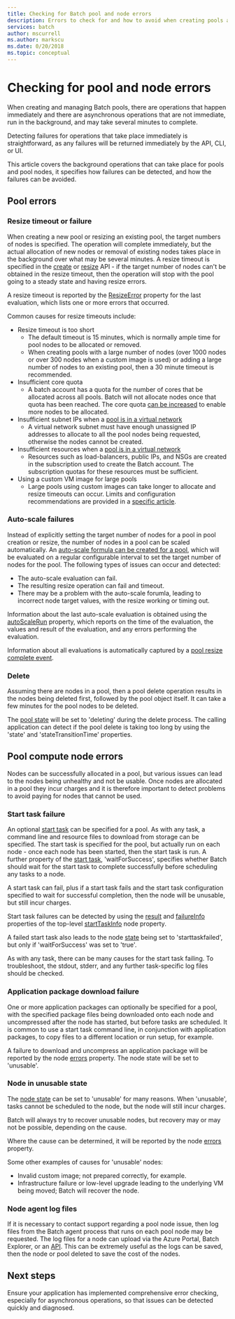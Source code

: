 ```yaml
---
title: Checking for Batch pool and node errors
description: Errors to check for and how to avoid when creating pools and nodes
services: batch
author: mscurrell
ms.author: markscu
ms.date: 0/20/2018
ms.topic: conceptual
---
```


# Checking for pool and node errors

When creating and managing Batch pools, there are operations that happen immediately and there are asynchronous operations that are not immediate, run in the background, and may take several minutes to complete.

Detecting failures for operations that take place immediately is straightforward, as any failures will be returned immediately by the API, CLI, or UI.

This article covers the background operations that can take place for pools and pool nodes, it specifies how failures can be detected, and how the failures can be avoided.

## Pool errors

### Resize timeout or failure

When creating a new pool or resizing an existing pool, the target numbers of nodes is specified.  The operation will complete immediately, but the actual allocation of new nodes or removal of existing nodes takes place in the background over what may be several minutes.  A resize timeout is specified in the [create](https://docs.microsoft.com/rest/api/batchservice/pool/add) or [resize](https://docs.microsoft.com/rest/api/batchservice/pool/resize) API - if the target number of nodes can't be obtained in the resize timeout, then the operation will stop with the pool going to a steady state and having resize errors.

A resize timeout is reported by the [ResizeError](https://docs.microsoft.com/rest/api/batchservice/pool/get#resizeerror) property for the last evaluation, which lists one or more errors that occurred.

Common causes for resize timeouts include:
- Resize timeout is too short
  - The default timeout is 15 minutes, which is normally ample time for pool nodes to be allocated or removed.
  - When creating pools with a large number of nodes (over 1000 nodes or over 300 nodes when a custom image is used) or adding a large number of nodes to an existing pool, then a 30 minute timeout is recommended.
- Insufficient core quota
  - A batch account has a quota for the number of cores that be allocated across all pools.  Batch will not allocate nodes once that quota has been reached.  The core quota [can be increased](https://docs.microsoft.com/azure/batch/batch-quota-limit) to enable more nodes to be allocated.
- Insufficient subnet IPs when a [pool is in a virtual network](https://docs.microsoft.com/azure/batch/batch-virtual-network)
  - A virtual network subnet must have enough unassigned IP addresses to allocate to all the pool nodes being requested, otherwise the nodes cannot be created.
- Insufficient resources when a [pool is in a virtual network](https://docs.microsoft.com/azure/batch/batch-virtual-network)
  - Resources such as load-balancers, public IPs, and NSGs are created in the subscription used to create the Batch account.  The subscription quotas for these resources must be sufficient.
- Using a custom VM image for large pools
  - Large pools using custom images can take longer to allocate and resize timeouts can occur.  Limits and configuration recommendations are provided in a [specific article](https://docs.microsoft.com/azure/batch/batch-custom-images). 

### Auto-scale failures

Instead of explicitly setting the target number of nodes for a pool in pool creation or resize, the number of nodes in a pool can be scaled automatically.  An [auto-scale formula can be created for a pool](https://docs.microsoft.com/azure/batch/batch-automatic-scaling), which will be evaluated on a regular configurable interval to set the target number of nodes for the pool.  The following types of issues can occur and detected:

- The auto-scale evaluation can fail.
- The resulting resize operation can fail and timeout.
- There may be a problem with the auto-scale forumla, leading to incorrect node target values, with the resize working or timing out.

Information about the last auto-scale evaluation is obtained using the [autoScaleRun](https://docs.microsoft.com/rest/api/batchservice/pool/get#autoscalerun) property, which reports on the time of the evaluation, the values and result of the evaluation, and any errors performing the evaluation.

Information about all evaluations is automatically captured by a [pool resize complete event](https://docs.microsoft.com/azure/batch/batch-pool-resize-complete-event).

### Delete

Assuming there are nodes in a pool, then a pool delete operation results in the nodes being deleted first, followed by the pool object itself.  It can take a few minutes for the pool nodes to be deleted.

The [pool state](https://docs.microsoft.com/rest/api/batchservice/pool/get#poolstate) will be set to 'deleting' during the delete process.  The calling application can detect if the pool delete is taking too long by using the 'state' and 'stateTransitionTime' properties.

## Pool compute node errors

Nodes can be successfully allocated in a pool, but various issues can lead to the nodes being unhealthy and not be usable.  Once nodes are allocated in a pool they incur charges and it is therefore important to detect problems to avoid paying for nodes that cannot be used.

### Start task failure

An optional [start task](https://docs.microsoft.com/rest/api/batchservice/pool/add#starttask) can be specified for a pool.  As with any task, a command line and resource files to download from storage can be specified.  The start task is specified for the pool, but actually run on each node - once each node has been started, then the start task is run.  A further property of the [start task](https://docs.microsoft.com/rest/api/batchservice/pool/add#starttask), 'waitForSuccess', specifies whether Batch should wait for the start task to complete successfully before scheduling any tasks to a node.

A start task can fail, plus if a start task fails and the start task configuration specified to wait for successful completion, then the node will be unusable, but still incur charges.

Start task failures can be detected by using the [result](https://docs.microsoft.com/rest/api/batchservice/computenode/get#taskexecutionresult) and [failureInfo](https://docs.microsoft.com/rest/api/batchservice/computenode/get#taskfailureinformation) properties of the top-level [startTaskInfo](https://docs.microsoft.com/rest/api/batchservice/computenode/get#starttaskinformation) node property.

A failed start task also leads to the node [state](https://docs.microsoft.com/rest/api/batchservice/computenode/get#computenodestate) being set to 'starttaskfailed', but only if 'waitForSuccess' was set to 'true'.

As with any task, there can be many causes for the start task failing.  To troubleshoot, the stdout, stderr, and any further task-specific log files should be checked.

### Application package download failure

One or more application packages can optionally be specified for a pool, with the specified package files being downloaded onto each node and uncompressed after the node has started, but before tasks are scheduled.  It is common to use a start task command line, in conjunction with application packages, to copy files to a different location or run setup, for example.

A failure to download and uncompress an application package will be reported by the node [errors](https://docs.microsoft.com/rest/api/batchservice/computenode/get#computenodeerror) property.  The node state will be set to 'unusable'.

### Node in unusable state

The [node state](https://docs.microsoft.com/rest/api/batchservice/computenode/get#computenodestate) can be set to 'unusable' for many reasons.  When 'unusable', tasks cannot be scheduled to the node, but the node will still incur charges.

Batch will always try to recover unusable nodes, but recovery may or may not be possible, depending on the cause.

Where the cause can be determined, it will be reported by the node [errors](https://docs.microsoft.com/rest/api/batchservice/computenode/get#computenodeerror) property.

Some other examples of causes for 'unusable' nodes:

- Invalid custom image; not prepared correctly, for example.
- Infrastructure failure or low-level upgrade leading to the underlying VM being moved; Batch will recover the node.

### Node agent log files

If it is necessary to contact support regarding a pool node issue, then log files from the Batch agent process that runs on each pool node may be requested.  The log files for a node can upload via the Azure Portal, Batch Explorer, or an [API](https://docs.microsoft.com/rest/api/batchservice/computenode/uploadbatchservicelogs).  This can be extremely useful as the logs can be saved, then the node or pool deleted to save the cost of the nodes.

## Next steps

Ensure your application has implemented comprehensive error checking, especially for asynchronous operations, so that issues can be detected quickly and diagnosed.
